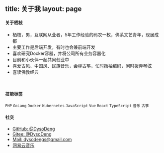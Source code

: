title: 关于我
layout: page
---

#### 关于栖枝
  - 栖枝，男，互联网从业者，5年工作经验的码农一枚，佛系文艺青年，现居成都
  - 主要工作是后端开发，有时也会兼前端开发
  - 喜欢研究Docker容器，并将公司所有业务容器化
  - 目前和小伙伴一起共同创业中
  - 喜爱古风、中国风、民族音乐，会弹古筝，忙时撸袖编码，闲时拨弄琴弦
  - 喜读佛教经典
<br>

#### 技能标签
  `PHP` `GoLang` `Docker` `Kubernetes`
  `JavaScript` `Vue` `React` `TypeScript`
  `音乐` `古筝`
<br>

#### 社交
  - [GitHub: @DysoDeng](https://github.com/dysodeng)
  - [Gitee: @DysoDeng](https://gitee.com/dysodeng)
  - [Mail: dysodengs@gmail.com](mailto:dysodengs@gmail.com)
  - [网易云音乐](https://music.163.com/#/user/home?id=268736249)